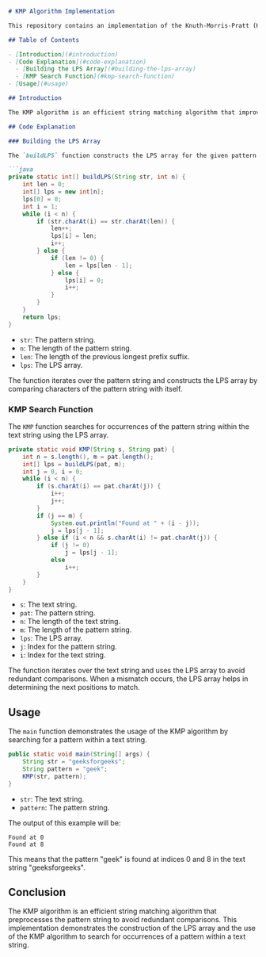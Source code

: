 
```markdown
# KMP Algorithm Implementation

This repository contains an implementation of the Knuth-Morris-Pratt (KMP) string matching algorithm in Java. The KMP algorithm is used to search for occurrences of a "pattern" string within a "text" string efficiently.

## Table of Contents

- [Introduction](#introduction)
- [Code Explanation](#code-explanation)
  - [Building the LPS Array](#building-the-lps-array)
  - [KMP Search Function](#kmp-search-function)
- [Usage](#usage)

## Introduction

The KMP algorithm is an efficient string matching algorithm that improves upon the brute-force approach by preprocessing the pattern string. It utilizes an auxiliary array called the LPS (Longest Prefix Suffix) array to avoid redundant comparisons.

## Code Explanation

### Building the LPS Array

The `buildLPS` function constructs the LPS array for the given pattern string. The LPS array helps in determining the next positions to match after a mismatch occurs.

```java
private static int[] buildLPS(String str, int n) {
    int len = 0;
    int[] lps = new int[n];
    lps[0] = 0;
    int i = 1;
    while (i < n) {
        if (str.charAt(i) == str.charAt(len)) {
            len++;
            lps[i] = len;
            i++;
        } else {
            if (len != 0) {
                len = lps[len - 1];
            } else {
                lps[i] = 0;
                i++;
            }
        }
    }
    return lps;
}
```

- `str`: The pattern string.
- `n`: The length of the pattern string.
- `len`: The length of the previous longest prefix suffix.
- `lps`: The LPS array.

The function iterates over the pattern string and constructs the LPS array by comparing characters of the pattern string with itself.

### KMP Search Function

The `KMP` function searches for occurrences of the pattern string within the text string using the LPS array.

```java
private static void KMP(String s, String pat) {
    int n = s.length(), m = pat.length();
    int[] lps = buildLPS(pat, m);
    int j = 0, i = 0;
    while (i < n) {
        if (s.charAt(i) == pat.charAt(j)) {
            i++;
            j++;
        }
        if (j == m) {
            System.out.println("Found at " + (i - j));
            j = lps[j - 1];
        } else if (i < n && s.charAt(i) != pat.charAt(j)) {
            if (j != 0)
                j = lps[j - 1];
            else
                i++;
        }
    }
}
```

- `s`: The text string.
- `pat`: The pattern string.
- `n`: The length of the text string.
- `m`: The length of the pattern string.
- `lps`: The LPS array.
- `j`: Index for the pattern string.
- `i`: Index for the text string.

The function iterates over the text string and uses the LPS array to avoid redundant comparisons. When a mismatch occurs, the LPS array helps in determining the next positions to match.

## Usage

The `main` function demonstrates the usage of the KMP algorithm by searching for a pattern within a text string.

```java
public static void main(String[] args) {
    String str = "geeksforgeeks";
    String pattern = "geek";
    KMP(str, pattern);
}
```

- `str`: The text string.
- `pattern`: The pattern string.

The output of this example will be:
```
Found at 0
Found at 8
```

This means that the pattern "geek" is found at indices 0 and 8 in the text string "geeksforgeeks".

## Conclusion

The KMP algorithm is an efficient string matching algorithm that preprocesses the pattern string to avoid redundant comparisons. This implementation demonstrates the construction of the LPS array and the use of the KMP algorithm to search for occurrences of a pattern within a text string.
